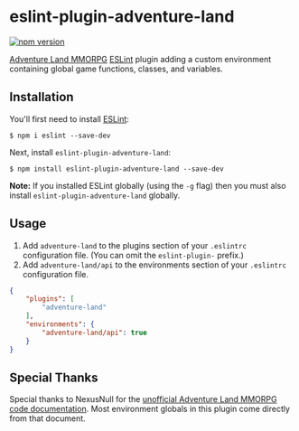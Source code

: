 eslint-plugin-adventure-land
============================

[![npm version](https://badge.fury.io/js/eslint-plugin-adventure-land.svg)](http://badge.fury.io/js/eslint-plugin-adventure-land)

[Adventure Land MMORPG](http://adventure.land/) [ESLint](https://eslint.org/) plugin adding a
custom environment containing global game functions, classes, and variables.

## Installation

You'll first need to install [ESLint](http://eslint.org):

```
$ npm i eslint --save-dev
```

Next, install `eslint-plugin-adventure-land`:

```
$ npm install eslint-plugin-adventure-land --save-dev
```

**Note:** If you installed ESLint globally (using the `-g` flag) then you must also install
`eslint-plugin-adventure-land` globally.

## Usage

1. Add `adventure-land` to the plugins section of your `.eslintrc` configuration file.
   (You can omit the `eslint-plugin-` prefix.)
1. Add `adventure-land/api` to the environments section of your `.eslintrc` configuration file.

```json
{
    "plugins": [
        "adventure-land"
    ],
    "environments": {
        "adventure-land/api": true
    }
}
```

## Special Thanks

Special thanks to NexusNull for the [unofficial Adventure Land MMORPG code documentation](https://nexusnull.github.io/adventureland/global.html). Most environment globals in this plugin come directly from that document.
